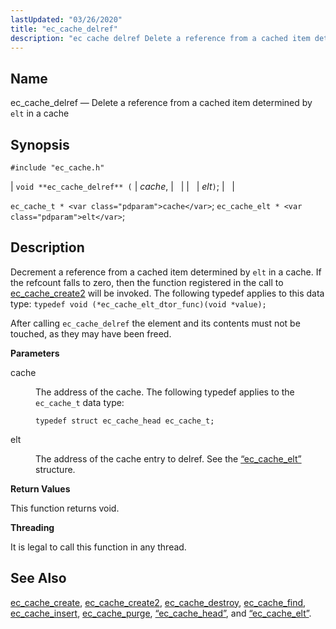 ```yaml
---
lastUpdated: "03/26/2020"
title: "ec_cache_delref"
description: "ec cache delref Delete a reference from a cached item determined by elt in a cache void ec cache delref cache elt ec cache t cache ec cache elt elt Decrement a reference from a cached item determined by elt in a cache If the refcount falls to zero then..."
---
```


<a name="apis.ec_cache_delref"></a> 
## Name

ec_cache_delref — Delete a reference from a cached item determined by `elt` in a cache

## Synopsis

`#include "ec_cache.h"`

| `void **ec_cache_delref** (` | <var class="pdparam">cache</var>, |   |
|   | <var class="pdparam">elt</var>`)`; |   |

`ec_cache_t * <var class="pdparam">cache</var>`;
`ec_cache_elt * <var class="pdparam">elt</var>`;<a name="idp50715232"></a> 
## Description

Decrement a reference from a cached item determined by `elt` in a cache. If the refcount falls to zero, then the function registered in the call to [ec_cache_create2](/momentum/3/3-api/apis-ec-cache-create-2) will be invoked. The following typedef applies to this data type: `typedef void (*ec_cache_elt_dtor_func)(void *value);`

After calling `ec_cache_delref` the element and its contents must not be touched, as they may have been freed.

**<a name="idp50719088"></a> Parameters**

<dl class="variablelist">

<dt>cache</dt>

<dd>

The address of the cache. The following typedef applies to the `ec_cache_t` data type:

`typedef struct ec_cache_head ec_cache_t;`

</dd>

<dt>elt</dt>

<dd>

The address of the cache entry to delref. See the [“ec_cache_elt”](/momentum/3/3-api/structs-ec-cache-elt) structure.

</dd>

</dl>

**<a name="idp50725664"></a> Return Values**

This function returns void.

**<a name="idp50726576"></a> Threading**

It is legal to call this function in any thread.

<a name="idp50728000"></a> 
## See Also

[ec_cache_create](/momentum/3/3-api/apis-ec-cache-create), [ec_cache_create2](/momentum/3/3-api/apis-ec-cache-create-2), [ec_cache_destroy](/momentum/3/3-api/apis-ec-cache-destroy), [ec_cache_find](/momentum/3/3-api/apis-ec-cache-find), [ec_cache_insert](/momentum/3/3-api/apis-ec-cache-insert), [ec_cache_purge](/momentum/3/3-api/apis-ec-cache-purge), [“ec_cache_head”](/momentum/3/3-api/structs-ec-cache-head), and [“ec_cache_elt”](/momentum/3/3-api/structs-ec-cache-elt).
